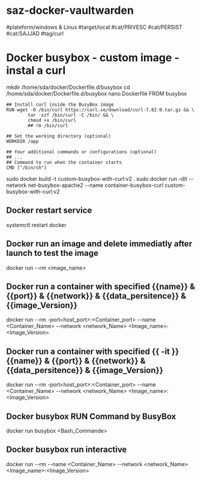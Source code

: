 # saz-docker-vaultwarden

#plateform/windows & Linux
#target/local
#cat/PRIVESC
#cat/PERSIST
#cat/SAJJAD
#tag/curl


# Docker busybox - custom image - instal a curl
mkdir /home/sda/docker/Dockerfile.d/busybox
cd /home/sda/docker/Dockerfile.d/busybox
nano Dockerfile
    FROM busybox

    ## Install curl inside the BusyBox image
    RUN wget -O /bin/curl https://curl.se/download/curl-7.82.0.tar.gz && \
            tar -xzf /bin/curl -C /bin/ && \
            chmod +x /bin/curl
            ## rm /bin/curl

    ## Set the working directory (optional)
    WORKDIR /app

    ## Your additional commands or configurations (optional)
    ## ...
    ## Command to run when the container starts
    CMD ["/bin/sh"]

sudo docker build -t custom-busybox-with-curl:v2 .
sudo docker run -dit --network net-busybox-apache2 --name container-busybox-curl custom-busybox-with-curl:v2





## Docker restart service
systemctl restart docker

## Docker run an image and delete immediatly after launch to test the image
docker run --rm <image_name>

## Docker run a container with specified {{name}} & {{port}} & {{network}} & {{data_persitence}} & {{image_Version}}
docker run --rm -port<host_port>:<Container_port> --name <Container_Name> --network <network_Name> <Image_name>:<Image_Version>

## Docker run a container with specified {{ -it }} {{name}} & {{port}} & {{network}} & {{data_persitence}} & {{image_Version}}
docker run --rm -port<host_port>:<Container_port> --name <Container_Name> --network <network_Name> <Image_name>:<Image_Version>

## Docker busybox RUN Command by BusyBox
docker run busybox <Bash_Commande>

## Docker busybox run interactive
docker run --rm --name <Container_Name> --network <network_Name> <Image_name>:<Image_Version>

